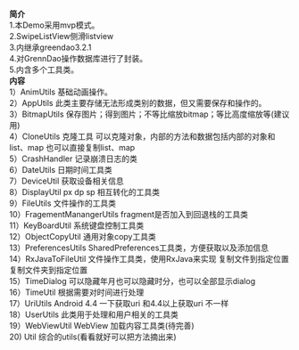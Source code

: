 **简介**<br>
1.本Demo采用mvp模式。<br>
2.SwipeListView侧滑listview<br>
3.内继承greendao3.2.1<br>
4.对GrennDao操作数据库进行了封装。<br>
5.内含多个工具类。<br>
**内容**<br>
 1）AnimUtils		基础动画操作。<br>
 2）AppUtils		此类主要存储无法形成类别的数据，但又需要保存和操作的。<br>
 3）BitmapUtils		保存图片；得到图片；不等比缩放bitmap；等比高度缩放等(建议用)<br>
 4）CloneUtils		克隆工具 可以克隆对象，内部的方法和数据包括内部的对象和list、map 也可以直接复制list、map<br>
 5）CrashHandler	记录崩溃日志的类<br>
 6）DateUtils		日期时间工具类<br>
 7）DeviceUtil		获取设备相关信息<br>
 8）DisplayUtil		px dp sp 相互转化的工具类<br>
 9）FileUtils		文件操作的工具类<br>
10）FragementManangerUtils fragment是否加入到回退栈的工具类<br>
11）KeyBoardUtil	系统键盘控制工具类<br>
12）ObjectCopyUtil	通用对象copy工具类<br>
13）PreferencesUtils	SharedPreferences工具类，方便获取以及添加信息<br>
14）RxJavaToFileUtil	文件操作工具类，使用RxJava来实现 复制文件到指定位置 复制文件夹到指定位置<br>
15）TimeDialog		可以隐藏年月也可以隐藏时分，也可以全部显示dialog<br>
16）TimeUtil		根据需要对时间进行处理<br>
17）UriUtils		Android 4.4 一下获取uri 和4.4以上获取uri 不一样<br>
18）UserUtils		此类用于处理和用户相关的工具类<br>
19）WebViewUtil		WebView 加载内容工具类(待完善)<br>
20) Util		综合的utils(看看就好可以把方法摘出来)<br>
